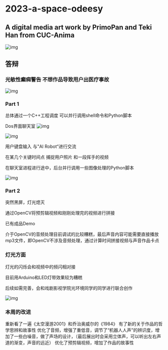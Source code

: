 # 2023-a-space-odeesy
## A digital media art work by PrimoPan and Teki Han from CUC-Anima

![img](https://cdn.staticaly.com/gh/PrimoPan/picx-images-hosting@master/20230523/test4.489wgf53bak0.webp)

## 答辩

### 光敏性癫痫警告 不想作品导致用户出医疗事故

![img](https://cdn.staticaly.com/gh/PrimoPan/picx-images-hosting@master/20230523/test8.22rx9i5bo3gg.webp)

### Part 1  
  总体通过一个C++工程调度 可以并行调用shell命令和Python脚本
  
  Dos界面聊天室 
  ![img](https://cdn.staticaly.com/gh/PrimoPan/picx-images-hosting@master/20230523/test2.qzyddyvjeg0.webp)
  
  ![img](https://cdn.staticaly.com/gh/PrimoPan/picx-images-hosting@master/20230523/chatgpt.2ypvv3gr9lw0.webp)
  
  用户键盘输入 与"AI Robot“进行交流
  
  在某几个关键时间点 捕捉用户照片 和一段挥手的视频
  
  在聊天室进程进行途中，后台并行调用一些图像处理的Python脚本
  
  ![img](https://cdn.staticaly.com/gh/PrimoPan/picx-images-hosting@master/20230523/test1.34sh3uo812q0.webp)
  
### Part 2
  突然黑屏，灯光熄灭
  
  通过OpenCV将预剪辑视频和刚刚处理完的视频进行拼接
  
  已有成品Demo
  
  介于OpenCV的音频处理目前调试的比较糟糕，最后声音内容可能需要直接播放mp3文件，即OpenCV不涉及音频处理，通过计算时间拼接视频与声音作品卡点
  
### 灯光方面
  灯光的闪烁会和视频中的频闪相对接
  
  目前用Arduino和LED灯带效果较为糟糕
  
  后续如需完善，会和戏剧影视学院光环境同学的同学进行联合创作
  
![img](https://cdn.staticaly.com/gh/PrimoPan/picx-images-hosting@master/20230523/end.4taslhmqyaw0.webp)
  
  
### 本周的改进
   重新看了一遍《太空漫游2001》和乔治奥威尔的《1984》 有了新的关于作品的哲学思辨和故事性
   优化了音频，增强了重低音，调节了“机器人人声”的辨识度，增加了一些白噪音，做了声场的设计，（最后展出时会采用立体声，可以听出左右声道的渐变，声音的远近）
   优化了预剪辑视频，增加了作品的故事性
